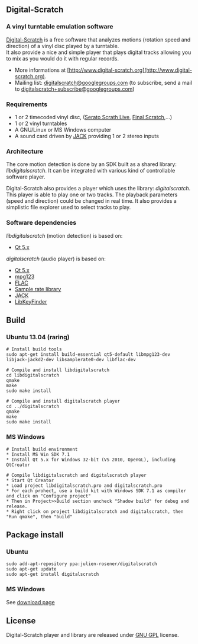 Digital-Scratch
--------------

### A vinyl turntable emulation software

[Digital-Scratch](http://www.digital-scratch.org/ "Digital-scratch") is a free software that analyzes motions (rotation speed and direction) of a vinyl disc played by a turntable.  
It also provide a nice and simple player that plays digital tracks allowing you to mix as you would do it with regular records.

* More informations at [http://www.digital-scratch.org](http://www.digital-scratch.org).
* Mailing list: digitalscratch@googlegroups.com (to subscribe, send a mail to digitalscratch+subscribe@googlegroups.com)

### Requirements

* 1 or 2 timecoded vinyl disc, ([Serato Scrath Live](http://serato.com/scratchlive), [Final Scratch](http://en.wikipedia.org/wiki/Final_Scratch),...)
* 1 or 2 vinyl turntables
* A GNU/Linux or MS Windows computer
* A sound card driven by [JACK](http://jackaudio.org/) providing 1 or 2 stereo inputs

### Architecture

The core motion detection is done by an SDK built as a shared library: _libdigitalscratch_. It can be integrated with various kind of controllable software player.

Digital-Scratch also provides a player which uses the library: _digitalscratch_. This player is able to play one or two tracks. The playback parameters (speed and direction) could be changed in real time. It also provides a simplistic file explorer used to select tracks to play.

### Software dependencies

_libdigitalscratch_ (motion detection) is based on:
* [Qt 5.x](http://qt-project.org)

_digitalscratch_ (audio player) is based on:
* [Qt 5.x](http://qt-project.org)
* [mpg123](http://www.mpg123.de/)
* [FLAC](http://flac.sourceforge.net/)
* [Sample rate library](http://www.mega-nerd.com/SRC/)
* [JACK](http://jackaudio.org/)
* [LibKeyFinder](http://www.ibrahimshaath.co.uk/keyfinder/)

Build
--------------

### Ubuntu 13.04 (raring)
    # Install build tools
    sudo apt-get install build-essential qt5-default libmpg123-dev libjack-jackd2-dev libsamplerate0-dev libflac-dev
    
    # Compile and install libdigitalscratch
    cd libdigitalscratch
    qmake
    make
    sudo make install
    
    # Compile and install digitalscratch player
    cd ../digitalscratch
    qmake
    make
    sudo make install
    
### MS Windows
    # Install build environment
    * Install MS Win SDK 7.1
    * Install Qt 5.x for Windows 32-bit (VS 2010, OpenGL), including QtCreator
    
    # Compile libdigitalscratch and digitalscratch player
    * Start Qt Creator
    * Load project libdigitalscratch.pro and digitalscratch.pro
    * For each prohect, use a build kit with Windows SDK 7.1 as compiler and click on "Configure project"
    * Then in Project>>Build section uncheck "Shadow build" for debug and release.
    * Right click on project libdigitalscratch and digitalscratch, then "Run qmake", then "build"

Package install
--------------

### Ubuntu
    sudo add-apt-repository ppa:julien-rosener/digitalscratch
    sudo apt-get update
    sudo apt-get install digitalscratch

### MS Windows
See [download page](http://jrosener.github.io/digitalscratch/download.html)

License
--------------

Digital-Scratch player and library are released under [GNU GPL](http://www.gnu.org/copyleft/gpl.html) license.
